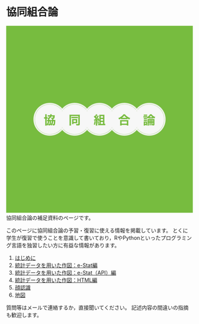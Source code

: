 # 協同組合論

![ロゴ](協同組合論-logos.jpeg "ロゴ") 協同組合論の補足資料のページです。

このページに協同組合論の予習・復習に使える情報を掲載しています。
とくに学生が復習で使うことを意識して書いており，RやPythonといったプログラミング言語を独習したい方に有益な情報があります。

1. [はじめに](https://takeshinishimura.github.io/Cooperative/01_introduction.html)
1. [統計データを用いた作図：e-Stat編](https://takeshinishimura.github.io/Cooperative/02_stats_estat.html)
1. [統計データを用いた作図：e-Stat（API）編](https://takeshinishimura.github.io/Cooperative/02_stats_estatapi.html)
1. [統計データを用いた作図：HTML編](https://takeshinishimura.github.io/Cooperative/03_stats_html.html)
1. [顔認識](https://takeshinishimura.github.io/Cooperative/03_face.html)
1. [地図](https://takeshinishimura.github.io/Cooperative/09_map.html)

質問等はメールで連絡するか，直接聞いてください。
記述内容の間違いの指摘も歓迎します。
